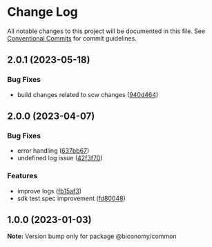 # Change Log

All notable changes to this project will be documented in this file.
See [Conventional Commits](https://conventionalcommits.org) for commit guidelines.

## 2.0.1 (2023-05-18)


### Bug Fixes

* build changes related to scw changes ([940d464](https://github.com/bcnmy/biconomy-client-sdk/commit/940d464ee2693cb6478d785564a141441e8e3676))




## 2.0.0 (2023-04-07)


### Bug Fixes

* error handling ([637bb67](https://github.com/bcnmy/biconomy-client-sdk/commit/637bb67b9390e39b4571374108bc70447a531963))
* undefined log issue ([42f3f70](https://github.com/bcnmy/biconomy-client-sdk/commit/42f3f7040c96ff5ac57459224b09a25f95d2cd8c))


### Features

* improve logs ([fb15af3](https://github.com/bcnmy/biconomy-client-sdk/commit/fb15af3af48ccf50101fedd7f9bb44ee97c747c4))
* sdk test spec improvement ([fd80048](https://github.com/bcnmy/biconomy-client-sdk/commit/fd80048db7a60d34412dcb00f6dd8bb202f41ad3))





## 1.0.0 (2023-01-03)

**Note:** Version bump only for package @biconomy/common
